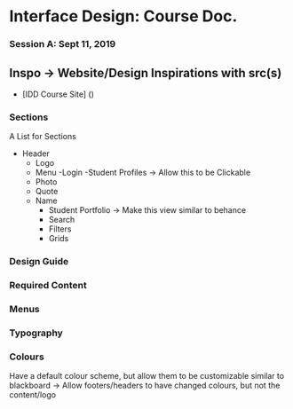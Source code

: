 # Interface Design: Course Doc.

### Session A: Sept 11, 2019
## Inspo -> Website/Design Inspirations with src(s)
- [IDD Course Site] ()
### Sections
A List for Sections 
- Header
  - Logo
  - Menu
  -Login
-Student Profiles -> Allow this to be Clickable
  - Photo 
  - Quote 
  - Name
     - Student Portfolio -> Make this view similar to behance
     - Search 
     - Filters
     - Grids
### Design Guide


### Required Content

### Menus

### Typography

### Colours
 Have a default colour scheme, but allow them to be customizable similar to blackboard 
 -> Allow footers/headers to have changed colours, but not the content/logo
